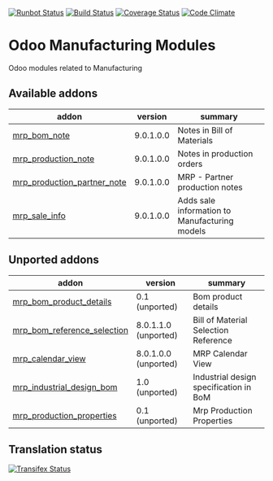 [![Runbot Status](https://runbot.odoo-community.org/runbot/badge/flat/129/9.0.svg)](https://runbot.odoo-community.org/runbot/repo/github-com-oca-manufacture-129)
[![Build Status](https://travis-ci.org/OCA/manufacture.svg?branch=9.0)](https://travis-ci.org/OCA/manufacture)
[![Coverage Status](https://coveralls.io/repos/OCA/manufacture/badge.png?branch=9.0)](https://coveralls.io/r/OCA/manufacture?branch=9.0)
[![Code Climate](https://codeclimate.com/github/OCA/manufacture/badges/gpa.svg)](https://codeclimate.com/github/OCA/manufacture)


Odoo Manufacturing Modules
==========================

Odoo modules related to Manufacturing

[//]: # (addons)
Available addons
----------------
addon | version | summary
--- | --- | ---
[mrp_bom_note](mrp_bom_note/) | 9.0.1.0.0 | Notes in Bill of Materials
[mrp_production_note](mrp_production_note/) | 9.0.1.0.0 | Notes in production orders
[mrp_production_partner_note](mrp_production_partner_note/) | 9.0.1.0.0 | MRP - Partner production notes
[mrp_sale_info](mrp_sale_info/) | 9.0.1.0.0 | Adds sale information to Manufacturing models

Unported addons
---------------
addon | version | summary
--- | --- | ---
[mrp_bom_product_details](mrp_bom_product_details/) | 0.1 (unported) | Bom product details
[mrp_bom_reference_selection](mrp_bom_reference_selection/) | 8.0.1.1.0 (unported) | Bill of Material Selection Reference
[mrp_calendar_view](mrp_calendar_view/) | 8.0.1.0.0 (unported) | MRP Calendar View
[mrp_industrial_design_bom](mrp_industrial_design_bom/) | 1.0 (unported) | Industrial design specification in BoM
[mrp_production_properties](mrp_production_properties/) | 0.1 (unported) | Mrp Production Properties

[//]: # (end addons)

Translation status
------------------

[![Transifex Status](https://www.transifex.com/projects/p/OCA-manufacture-9-0/chart/image_png)](https://www.transifex.com/projects/p/OCA-manufacture-9-0)

